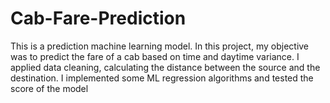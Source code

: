# Cab-Fare-Prediction
This is a prediction machine learning model. In this project, my objective was to predict the fare of a cab based on time and daytime variance. I applied data cleaning, calculating the distance between the source and the destination. I implemented some ML regression algorithms and tested the score of the model
